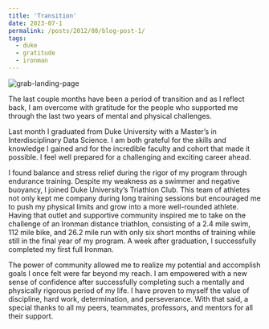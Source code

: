 ```yaml
---
title: 'Transition'
date: 2023-07-1
permalink: /posts/2012/08/blog-post-1/
tags:
  - duke
  - gratitude
  - ironman
---
```


![grab-landing-page](https://github.com/winnie1312/grab/blob/master/grab-landingpage-winnie.gif)

The last couple months have been a period of transition and as I reflect back, I am overcome with gratitude for the people who supported me through the last two years of mental and physical challenges.

Last month I graduated from Duke University with a Master’s in Interdisciplinary Data Science. I am both grateful for the skills and knowledge I gained and for the incredible faculty and cohort that made it possible. I feel well prepared for a challenging and exciting career ahead.

I found balance and stress relief during the rigor of my program through endurance training. Despite my weakness as a swimmer and negative buoyancy, I joined Duke University’s Triathlon Club. This team of athletes not only kept me company during long training sessions but encouraged me to push my physical limits and grow into a more well-rounded athlete. Having that outlet and supportive community inspired me to take on the challenge of an Ironman distance triathlon, consisting of a 2.4 mile swim, 112 mile bike, and 26.2 mile run with only six short months of training while still in the final year of my program.  A week after graduation, I successfully completed my first full Ironman.

The power of community allowed me to realize my potential and accomplish goals I once felt were far beyond my reach. I am empowered with a new sense of confidence after successfully completing such a mentally and physically rigorous period of my life. I have proven to myself the value of discipline, hard work, determination, and perseverance. With that said, a special thanks to all my peers, teammates, professors, and mentors for all their support.
